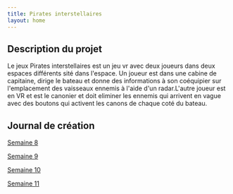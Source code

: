 ```yaml
---
title: Pirates interstellaires
layout: home
---
```


## Description du projet

Le jeux Pirates interstellaires est un jeu vr avec deux joueurs dans deux espaces différents sité dans l'espace. Un joueur est dans une cabine de capitaine, dirige le bateau et donne des informations à son coéquipier sur l'emplacement des vaisseaux ennemis à l'aide d'un radar.L'autre joueur est en VR et est le canonier et doit eliminer les ennemis qui arrivent en vague avec des boutons qui activent les canons de chaque coté du bateau.

## Journal de création

[Semaine 8](journaux/semaine8.md)

[Semaine 9](journaux/semaine9.md)

[Semaine 10](journaux/semaine10.md)

[Semaine 11](journaux/semaine11.md)
